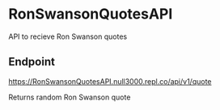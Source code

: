 # RonSwansonQuotesAPI
API to recieve Ron Swanson quotes
## Endpoint 
https://RonSwansonQuotesAPI.null3000.repl.co/api/v1/quote
<p> Returns random Ron Swanson quote

  

